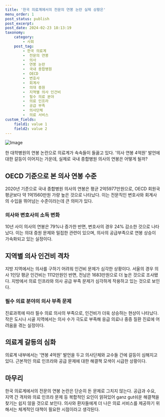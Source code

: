 ```yaml
---
title: '한국 의료계에서의 전문의 연봉 논란 실제 상황은'
menu_order: 1
post_status: publish
post_excerpt: 
post_date: 2024-02-23 18:13:19
taxonomy:
    category:
        - 사회
    post_tag:
        - 한국 의료계
        -  전문의 연봉
        -  의사
        -  연봉 논란
        -  국내 종합병원
        -  OECD
        -  변호사
        -  회계사
        -  의대 증원
        -  지역별 의사 인건비
        -  필수 의료 분야
        -  의료 인프라
        -  공급 부족
        -  의사단체
        -  의료 서비스
custom_fields:
    field1: value 1
    field2: value 2
---
```


![Image](https://imgnews.pstatic.net/image/008/2024/02/23/0005002878_001_20240223075101016.jpg?type=w647)

한 대학병원의 연봉 논란으로 의료계가 속속들이 들끓고 있다. '의사 연봉 4억원' 발언에 대한 갈등이 이어지는 가운데, 실제로 국내 종합병원 의사의 연봉은 어떻게 될까? 
## OECD 기준으로 본 의사 연봉 수준
2020년 기준으로 국내 종합병원 의사의 연봉은 평균 2억5977만원으로, OECD 회원국 평균보다 약 1억1560만원 가량 높은 것으로 나타났다. 이는 전문직인 변호사와 회계사의 수입을 뛰어넘는 수준이라는데 큰 의미가 있다.
### 의사와 변호사의 소득 변화
10년 사이 의사의 연봉은 79%나 증가한 반면, 변호사의 경우 24% 감소한 것으로 나타났다. 이는 의대 증원 문제와 밀접한 관련이 있으며, 의사의 공급부족으로 연봉 상승이 가속화되고 있는 실정이다.
## 지역별 의사 인건비 격차
지방 지역에서는 의사를 구하기 어려워 인건비 문제가 심각한 상황이다. 서울의 경우 의사 1인당 평균 인건비는 1112만원인 반면, 전남은 1683만원으로 더 높은 것으로 조사됐다. 지방에서 의료 인프라와 의사 공급 부족 문제가 심각하게 작용하고 있는 것으로 보인다.
### 필수 의료 분야의 의사 부족 문제
진료과목에 따라 필수 의료 의사의 부족으로, 인건비가 더욱 상승하는 현상이 나타났다. 작은 도시나 시골 지역에서는 의사 수가 극도로 부족해 응급 의료나 중증 질환 진료에 어려움을 겪는 실정이다.
## 의료계 갈등의 심화
의료계 내부에서는 '연봉 4억원' 발언을 두고 의사단체와 교수들 간에 갈등이 심해지고 있다. 근본적인 의료 인프라와 공급 문제에 대한 해결책 모색이 시급한 상황이다.
## 마무리
한국 의료계에서의 전문의 연봉 논란은 단순히 돈 문제로 그치지 않는다. 공급과 수요, 지역 간 격차와 의료 인프라 문제 등 복합적인 요인이 얽혀있어 ganz gut쉬운 해결책을 찾기는 쉽지 않을 것으로 보인다. 의사와 환자들에게 더 나은 의료 서비스를 제공하기 위해서는 체계적인 대책이 필요한 시점이라고 생각된다.
